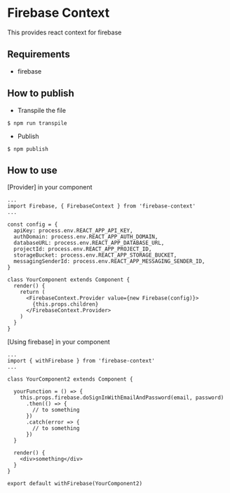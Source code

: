 # Firebase Context

This provides react context for firebase

## Requirements

* firebase


## How to publish

* Transpile the file

```
$ npm run transpile
```

* Publish

```
$ npm publish
```

## How to use

[Provider]
in your component

```
...
import Firebase, { FirebaseContext } from 'firebase-context'
...

const config = {
  apiKey: process.env.REACT_APP_API_KEY,
  authDomain: process.env.REACT_APP_AUTH_DOMAIN,
  databaseURL: process.env.REACT_APP_DATABASE_URL,
  projectId: process.env.REACT_APP_PROJECT_ID,
  storageBucket: process.env.REACT_APP_STORAGE_BUCKET,
  messagingSenderId: process.env.REACT_APP_MESSAGING_SENDER_ID,
}

class YourComponent extends Component {
  render() {
    return (
      <FirebaseContext.Provider value={new Firebase(config)}>
        {this.props.children}
      </FirebaseContext.Provider>
    )
  }
}
```

[Using firebase]
in your component

```
...
import { withFirebase } from 'firebase-context'
...

class YourComponent2 extends Component {

  yourFunction = () => {
    this.props.firebase.doSignInWithEmailAndPassword(email, password)
      .then(() => {
        // to something
      })
      .catch(error => {
        // to something
      })
  }

  render() {
    <div>something</div>
  }
}

export default withFirebase(YourComponent2)

```